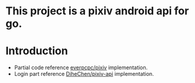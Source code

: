 # This project is a pixiv android api for go.
 
# Introduction 
- Partial code reference [everpcpc/pixiv](https://github.com/everpcpc/pixiv) implementation.
- Login part reference [DiheChen/pixiv-api](https://github.com/DiheChen/pixiv-api/blob/3e3c5a8690a29eec494e050a7f8a006c3353137b/auth/auth.go) implementation.

